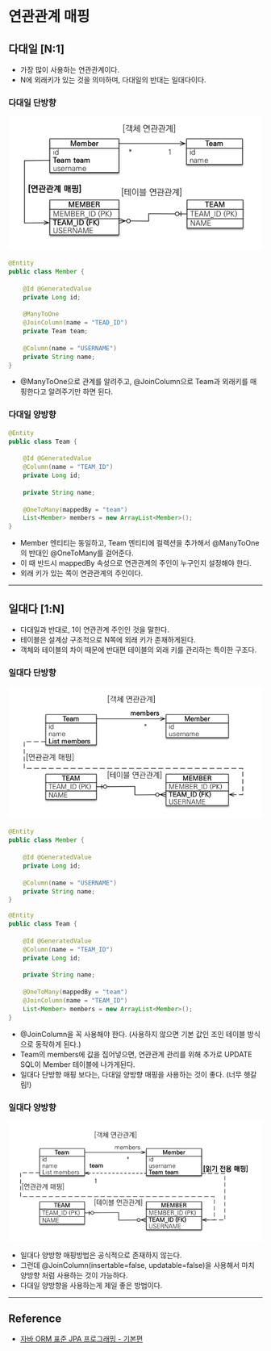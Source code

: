 # 연관관계 매핑

## 다대일 \[N:1]

- 가장 많이 사용하는 연관관계이다.
- N에 외래키가 있는 것을 의미하며, 다대일의 반대는 일대다이다. 

### 다대일 단방향

![](img/association_mapping_04.png)

```java
@Entity
public class Member {
    
    @Id @GeneratedValue
    private Long id;
    
    @ManyToOne
    @JoinColumn(name = "TEAD_ID")
    private Team team;
    
    @Column(name = "USERNAME")
    private String name;  
}
```

- @ManyToOne으로 관계를 알려주고, @JoinColumn으로 Team과 외래키를 매핑한다고 알려주기만 하면 된다.

### 다대일 양방향

```java
@Entity
public class Team {

    @Id @GeneratedValue
    @Column(name = "TEAM_ID")
    private Long id;
    
    private String name;

    @OneToMany(mappedBy = "team")
    List<Member> members = new ArrayList<Member>();
}
```

- Member 엔티티는 동일하고, Team 엔티티에 컬렉션을 추가해서 @ManyToOne의 반대인 @OneToMany를 걸어준다.
- 이 때 반드시 mappedBy 속성으로 연관관계의 주인이 누구인지 설정해야 한다. 
- 외래 키가 있는 쪽이 연관관계의 주인이다.

---

## 일대다 \[1:N]

- 다대일과 반대로, 1이 연관관계 주인인 것을 말한다.
- 테이블은 설계상 구조적으로 N쪽에 외래 키가 존재하게된다.
- 객체와 테이블의 차이 때문에 반대편 테이블의 외래 키를 관리하는 특이한 구조다.

### 일대다 단방향

![](img/association_mapping_05.png)

```java
@Entity
public class Member {
    
    @Id @GeneratedValue
    private Long id;
    
    @Column(name = "USERNAME")
    private String name;  
}
```

```java
@Entity
public class Team {

    @Id @GeneratedValue
    @Column(name = "TEAM_ID")
    private Long id;
    
    private String name;

    @OneToMany(mappedBy = "team")
    @JoinColumn(name = "TEAM_ID")
    List<Member> members = new ArrayList<Member>();
}
```
- @JoinColumn을 꼭 사용해야 한다. (사용하지 않으면 기본 값인 조인 테이블 방식으로 동작하게 된다.)
- Team의 members에 값을 집어넣으면, 연관관계 관리를 위해 추가로 UPDATE SQL이 Member 테이블에 나가게된다.
- 일대다 단방향 매핑 보다는, 다대일 양방향 매핑을 사용하는 것이 좋다. (너무 헷갈림!)

### 일대다 양방향

![](img/association_mapping_06.png)

- 일대다 양방향 매핑방법은 공식적으로 존재하지 않는다.
- 그런데 @JoinColumn(insertable=false, updatable=false)을 사용해서 마치 양방향 처럼 사용하는 것이 가능하다.
- 다대일 양방향을 사용하는게 제일 좋은 방법이다.

---
 
## Reference

- [자바 ORM 표준 JPA 프로그래밍 - 기본편](https://www.inflearn.com/course/ORM-JPA-Basic/dashboard)
